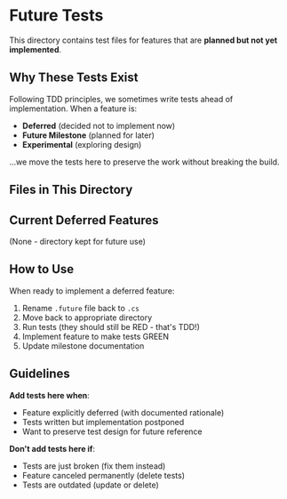 # Future Tests

This directory contains test files for features that are **planned but not yet implemented**.

## Why These Tests Exist

Following TDD principles, we sometimes write tests ahead of implementation. When a feature is:
- **Deferred** (decided not to implement now)
- **Future Milestone** (planned for later)
- **Experimental** (exploring design)

...we move the tests here to preserve the work without breaking the build.

## Files in This Directory

## Current Deferred Features

(None - directory kept for future use)

## How to Use

When ready to implement a deferred feature:
1. Rename `.future` file back to `.cs`
2. Move back to appropriate directory
3. Run tests (they should still be RED - that's TDD!)
4. Implement feature to make tests GREEN
5. Update milestone documentation

## Guidelines

**Add tests here when**:
- Feature explicitly deferred (with documented rationale)
- Tests written but implementation postponed
- Want to preserve test design for future reference

**Don't add tests here if**:
- Tests are just broken (fix them instead)
- Feature canceled permanently (delete tests)
- Tests are outdated (update or delete)
